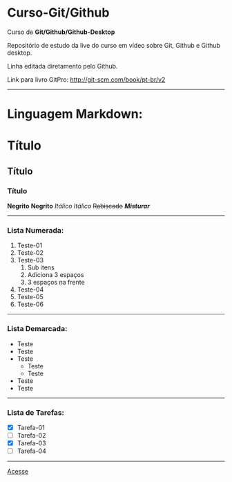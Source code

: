 # Curso-Git/Github
 Curso de **Git/Github/Github-Desktop**

 Repositório de estudo da live do curso em vídeo sobre Git, Github e Github desktop.
 
 Linha editada diretamento pelo Github.
 
 Link para livro GitPro: http://git-scm.com/book/pt-br/v2
 
 ***
 # Linguagem Markdown:
 # Título
 ## Título
 ### Título
 **Negrito** __Negrito__ *Itálico* _Itálico_  ~~Rabiscado~~ _**Misturar**_
___
### Lista Numerada:
1. Teste-01
1. Teste-02
1. Teste-03
   1. Sub itens
   1. Adiciona 3 espaços
   1. 3 espaços na frente
8. Teste-04
9999. Teste-05
86. Teste-06
***
### Lista Demarcada:
* Teste
* Teste
* Teste
   * Teste
   * Teste
* Teste
* Teste
***
### Lista de Tarefas:
- [x] Tarefa-01
- [ ] Tarefa-02
- [x] Tarefa-03
- [ ] Tarefa-04
***
[Acesse](https://www.google.com/search?q=alan+turing&source=lmns&bih=981&biw=1858&hl=pt-BR&sa=X&ved=2ahUKEwjO6YHMydXuAhVvFbkGHSGgASAQ_AUoAHoECAEQAA)
